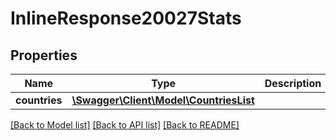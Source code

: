 # InlineResponse20027Stats

## Properties
Name | Type | Description | Notes
------------ | ------------- | ------------- | -------------
**countries** | [**\Swagger\Client\Model\CountriesList**](CountriesList.md) |  | [optional] 

[[Back to Model list]](../README.md#documentation-for-models) [[Back to API list]](../README.md#documentation-for-api-endpoints) [[Back to README]](../README.md)

